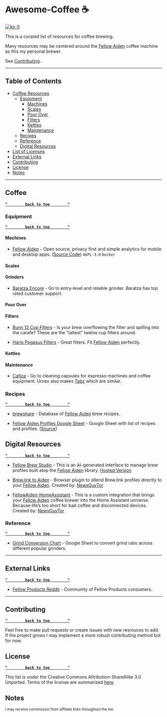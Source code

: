 # Awesome-Coffee ☕
[![ko-fi](https://ko-fi.com/img/githubbutton_sm.svg)](https://ko-fi.com/M4M314FOFQ)

This is a curated list of resources for coffee brewing.

Many resources may be centered around the [Fellow Aiden](https://fave.co/4aWjBKI) coffee machine as this my personal brewer. 

See [Contributing](#contributing).

--------------------

## Table of Contents

- [Coffee Resources](#coffee)
  - [Equipment](#equipment)
    - [Machines](#machines)
    - [Scales](#scales)
    - [Pour Over](#pour-over)
    - [Filters](#filters)
    - [Kettles](#kettles)
    - [Maintenance](#maintenance)
  - [Recipes](#recipes)
  - [Reference](#reference)
  - [Digital Resources](#digital-resources)
- [List of Licenses](#list-of-licenses)
- [External Links](#external-links)
- [Contributing](#contributing)
- [License](#license)
- [Notes](#notes)

--------------------

## Coffee

**[`^        back to top        ^`](#awesome-coffee-)**

### Equipment

**[`^        back to top        ^`](#awesome-coffee-)**

#### Machines

- [Fellow Aiden](https://fave.co/4aWjBKI) - Open source, privacy first and simple analytics for mobile and desktop apps. ([Source Code](https://github.com/aptabase/aptabase)) `AGPL-3.0` `Docker`

#### Scales

#### Grinders

- [Baratza Encore](https://amzn.to/4aWqkUP) - Go to entry-level and relaible grinder. Baratza has top rated customer support. 

#### Pour Over

#### Filters

- [Bunn 12 Cup Filters](https://amzn.to/3Q9U1Z9) - Is your brew overflowing the filter and spilling into the carafe? These are the "tallest" twelve cup filters around.

- [Hario Pegasus Filters](https://amzn.to/3WXFjIu) - Great filters. Fit [Fellow Aiden](https://fave.co/4aWjBKI) perfectly.

#### Kettles

#### Maintenance

- [Cafiza](https://fave.co/3WWgIUd) - Go to cleaning capsules for espresso machines and coffee equipment. Urnex also makes [Tabz](https://amzn.to/3CHDdWc) which are similar. 

### Recipes

**[`^        back to top        ^`](#awesome-coffee-)**

- [brewshare](https://brewshare.coffee/) - Database of [Fellow Aiden](https://fave.co/4aWjBKI) brew recipes. 

- [Fellow Aiden Profiles Google Sheet](https://docs.google.com/spreadsheets/d/1mi-YS6JYfbX3wN1kZd6iu_q6mFlWM4Ah6N3Ox8eqRCA/edit?gid=0#gid=0) - Google Sheet with list of recipes and profiles. ([Source](https://www.home-barista.com/brewing/fellow-aiden-profiles-t95770.html))

## Digital Resources

**[`^        back to top        ^`](#awesome-coffee-)**

- [Fellow Brew Studio](https://github.com/9b/fellow-aiden/tree/master/brew_studio) - This is an AI-generated interface to manage brew profiles built atop the [Fellow Aiden](https://fave.co/4aWjBKI) library. [Hosted Version](https://fellow-brew-studio.streamlit.app/)

- [Brew.link to Aiden](https://greasyfork.org/en/scripts/524547-brew-link-to-aiden) - Browser plugin to sßend Brew.link profiles directly to your [Fellow Aiden](https://fave.co/4aWjBKI). Created by: [NewsGuyTor](https://github.com/NewsGuyTor)

- [FellowAiden-HomeAssistant](https://github.com/NewsGuyTor/FellowAiden-HomeAssistant) - This is a custom integration that brings your [Fellow Aiden](https://fave.co/4aWjBKI) coffee brewer into the Home Assistant universe. Because life’s too short for bad coffee and disconnected devices. Created by: [NewsGuyTor](https://github.com/NewsGuyTor)

### Reference

**[`^        back to top        ^`](#awesome-coffee-)**

- [Grind Conversion Chart](https://docs.google.com/spreadsheets/u/0/d/1kMxKTusCOqBkvBj3SsEXgo_qBItmK8NTp5QNZE2Eqm8/htmlview?pli=1#gid=1248531944) - Google Sheet to convert grind ratio across different popular grinders. 

--------------------

## External Links

**[`^        back to top        ^`](#awesome-coffee-)**

- [Fellow Products Reddit](https://www.reddit.com/r/fellowProducts/) - Community of Fellow Products consumers. 

--------------------

## Contributing

**[`^        back to top        ^`](#awesome-coffee-)**

Feel free to make pull requests or create issues with new resrouces to add. If the project grows I may implement a more robust contributing method but for now.

## License

**[`^        back to top        ^`](#awesome-coffee-)**

This list is under the Creative Commons Attribution-ShareAlike 3.0 Unported.
Terms of the license are summarized [here](https://creativecommons.org/licenses/by-sa/3.0/).  

## Notes

<sub>I may receive commission from affiliate links throughout the list.</sub>
